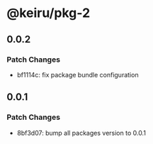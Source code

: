 # @keiru/pkg-2

## 0.0.2

### Patch Changes

- bf1114c: fix package bundle configuration

## 0.0.1

### Patch Changes

- 8bf3d07: bump all packages version to 0.0.1
